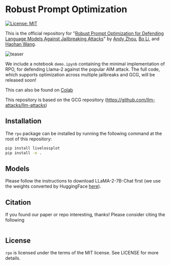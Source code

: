 # Robust Prompt Optimization

[![License: MIT](https://img.shields.io/badge/License-MIT-yellow.svg)](https://opensource.org/licenses/MIT)

This is the official repository for "[Robust Prompt Optimization for Defending Language Models Against Jailbreaking Attacks]()" by [Andy Zhou](https://andyz245.github.io/), [Bo Li](https://aisecure.github.io/), and [Haohan Wang](https://haohanwang.github.io/).

![teaser](https://imgur.com/hUpX1I2)

We include a notebook `demo.ipynb`  containing the minimal implementation of RPO, for defending Llama-2 against the popular AIM attack. The full code, which supports optimization across multiple jailbreaks and GCG, will be released soon!

This can also be found on [Colab](https://colab.research.google.com/drive/1dinZSyP1E4KokSLPcCh1JQFUFsN-WV--?usp=sharing)

This repository is based on the GCG repository (https://github.com/llm-attacks/llm-attacks)


## Installation

The `rpo` package can be installed by running the following command at the root of this repository:

```bash
pip install livelossplot
pip install -e .
```

## Models

Please follow the instructions to download LLaMA-2-7B-Chat first (we use the weights converted by HuggingFace [here](https://huggingface.co/meta-llama/Llama-2-7b-hf)).  


## Citation
If you found our paper or repo interesting, thanks! Please consider citing the following

```

```

## License
`rpo` is licensed under the terms of the MIT license. See LICENSE for more details.


